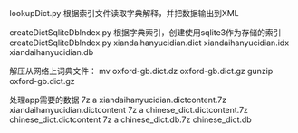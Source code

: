 lookupDict.py 根据索引文件读取字典解释，并把数据输出到XML

createDictSqliteDbIndex.py 根据字典索引，创建使用sqlite3作为存储的索引
    createDictSqliteDbIndex.py xiandaihanyucidian.dict xiandaihanyucidian.idx xiandaihanyucidian.db

解压从网络上词典文件：
mv oxford-gb.dict.dz oxford-gb.dict.gz
gunzip oxford-gb.dict.gz

处理app需要的数据
7z a xiandaihanyucidian.dictcontent.7z xiandaihanyucidian.dictcontent
7z a chinese_dict.dictcontent.7z chinese_dict.dictcontent
7z a chinese_dict.db.7z chinese_dict.db